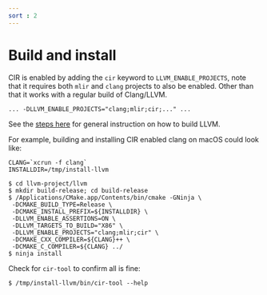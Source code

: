 ```yaml
---
sort : 2
---
```


# Build and install

CIR is enabled by adding the `cir` keyword to `LLVM_ENABLE_PROJECTS`, note
that it requires both `mlir` and `clang` projects to also be enabled. Other
than that it works with a regular build of Clang/LLVM.

```
... -DLLVM_ENABLE_PROJECTS="clang;mlir;cir;..." ...
```

See the [steps
here](https://llvm.org/docs/GettingStarted.html#local-llvm-configuration) for
general instruction on how to build LLVM.

For example, building and installing CIR enabled clang on macOS could look like:

```
CLANG=`xcrun -f clang`
INSTALLDIR=/tmp/install-llvm

$ cd llvm-project/llvm
$ mkdir build-release; cd build-release
$ /Applications/CMake.app/Contents/bin/cmake -GNinja \
 -DCMAKE_BUILD_TYPE=Release \
 -DCMAKE_INSTALL_PREFIX=${INSTALLDIR} \
 -DLLVM_ENABLE_ASSERTIONS=ON \
 -DLLVM_TARGETS_TO_BUILD="X86" \
 -DLLVM_ENABLE_PROJECTS="clang;mlir;cir" \
 -DCMAKE_CXX_COMPILER=${CLANG}++ \
 -DCMAKE_C_COMPILER=${CLANG} ../
$ ninja install
```

Check for `cir-tool` to confirm all is fine:

```
$ /tmp/install-llvm/bin/cir-tool --help
```
